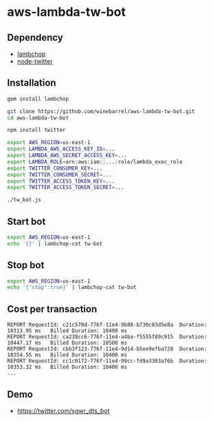 aws-lambda-tw-bot
=================

## Dependency
* [lambchop](https://github.com/winebarrel/lambchop)
* [node-twitter](https://www.npmjs.org/package/twitter)

## Installation
```sh
gem install lambchop

git clone https://github.com/winebarrel/aws-lambda-tw-bot.git
cd aws-lambda-tw-bot

npm install twitter

export AWS_REGION=us-east-1
export LAMBDA_AWS_ACCESS_KEY_ID=...
export LAMBDA_AWS_SECRET_ACCESS_KEY=...
export LAMBDA_ROLE=arn:aws:iam::...:role/lambda_exec_role
export TWITTER_CONSUMER_KEY=...
export TWITTER_CONSUMER_SECRET=...
export TWITTER_ACCESS_TOKEN_KEY=...
export TWITTER_ACCESS_TOKEN_SECRET=...

./tw_bot.js
```

## Start bot
```sh
export AWS_REGION=us-east-1
echo '{}' | lambchop-cat tw-bot
```

## Stop bot
```sh
export AWS_REGION=us-east-1
echo '{"stop":true}' | lambchop-cat tw-bot
```

## Cost per transaction
```
REPORT RequestId: c21c578d-776f-11e4-9b88-b730c83d5e8a	Duration: 10313.95 ms	Billed Duration: 10400 ms 
REPORT RequestId: ca238cc6-776f-11e4-a4ba-f5555f89c915	Duration: 10447.17 ms	Billed Duration: 10500 ms
REPORT RequestId: cbb3f123-776f-11e4-9d14-b5ee9efba728	Duration: 10354.55 ms	Billed Duration: 10400 ms
REPORT RequestId: cc1c0172-776f-11e4-99cc-fd9a3303a76b	Duration: 10353.32 ms	Billed Duration: 10400 ms
...
```

## Demo
* https://twitter.com/sgwr_dts_bot
